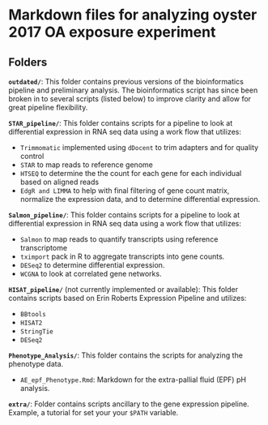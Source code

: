 # Markdown files for analyzing oyster 2017 OA exposure experiment 

## Folders  
**```outdated/```**:  This folder contains previous versions of the bioinformatics pipeline and preliminary analysis. The bioinformatics script has since been broken in to several scripts (listed below) to improve clarity and allow for great pipeline flexibility.  
  
**```STAR_pipeline/```**:  This folder contains scripts for a pipeline to look at differential expression in RNA seq data using a work flow that utilizes:  
- ```Trimmomatic``` implemented using ```dDocent``` to trim adapters and for quality control  
- ```STAR``` to map reads to reference genome  
- ```HTSEQ``` to determine the the count for each gene for each individual based on aligned reads   
- ```EdgR and LIMMA``` to help with final filtering of gene count matrix, normalize the expression data, and to determine differential expression.  

**```Salmon_pipeline/```**:  This folder contains scripts for a pipeline to look at differential expression in RNA seq data using a work flow that utilizes:
- ```Salmon``` to map reads to quantify transcripts using reference transcriptome  
- ```tximport``` pack in R to aggregate transcripts into gene counts.
- ```DESeq2``` to determine differential expression.  
- ```WCGNA``` to look at correlated gene networks. 
  
**```HISAT_pipeline/```** (not currently implemented or available):  This folder contains scripts based on Erin Roberts Expression Pipeline and utilizes:  
- ```BBtools```  
- ```HISAT2```  
- ```StringTie```  
- ```DESeq2```   

**```Phenotype_Analysis/```**: This folder contains the scripts for analyzing the phenotype data.
- ```AE_epf_Phenotype.Rmd```: Markdown for the extra-pallial fluid (EPF) pH analysis. 

**```extra/```**: Folder contains scripts ancillary to the gene expression pipeline. Example, a tutorial for set your your ```$PATH``` variable.
